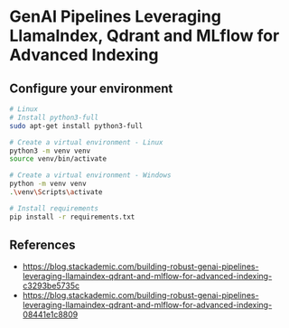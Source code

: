 # GenAI Pipelines Leveraging LlamaIndex, Qdrant and MLflow for Advanced Indexing

## Configure your environment

```bash
# Linux
# Install python3-full
sudo apt-get install python3-full

# Create a virtual environment - Linux
python3 -m venv venv
source venv/bin/activate

# Create a virtual environment - Windows
python -m venv venv
.\venv\Scripts\activate

# Install requirements
pip install -r requirements.txt
```


## References

- https://blog.stackademic.com/building-robust-genai-pipelines-leveraging-llamaindex-qdrant-and-mlflow-for-advanced-indexing-c3293be5735c
- https://blog.stackademic.com/building-robust-genai-pipelines-leveraging-llamaindex-qdrant-and-mlflow-for-advanced-indexing-08441e1c8809
